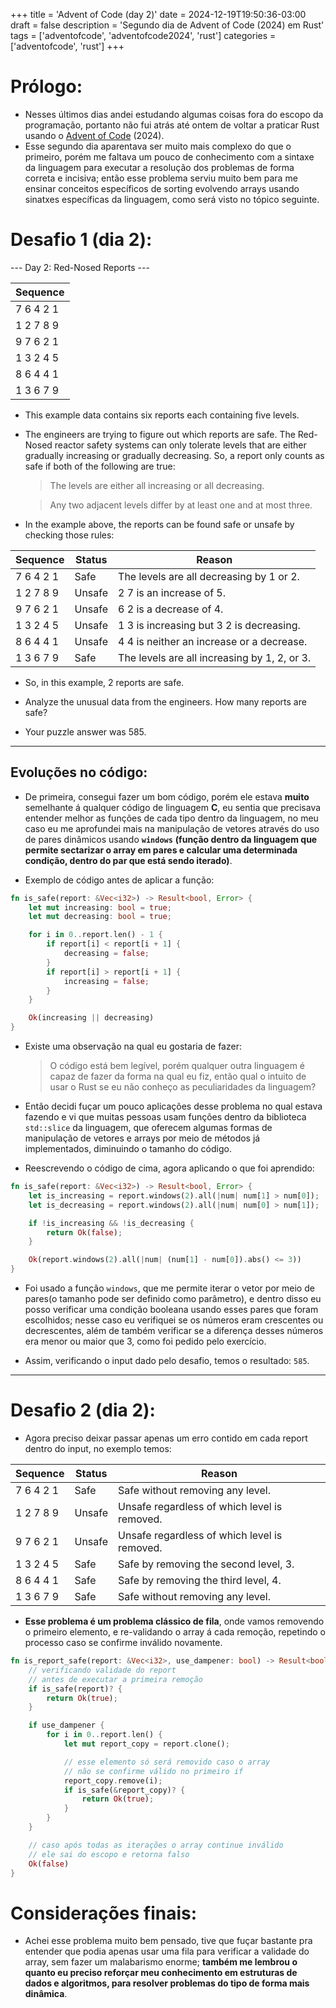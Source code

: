 +++
title = 'Advent of Code (day 2)'
date = 2024-12-19T19:50:36-03:00
draft = false
description = 'Segundo dia de Advent of Code (2024) em Rust'
tags = ['adventofcode', 'adventofcode2024', 'rust']
categories = ['adventofcode', 'rust']
+++

# Prólogo:

- Nesses últimos dias andei estudando algumas coisas fora do escopo da programação, portanto não fui atrás até ontem de voltar a praticar Rust usando o [Advent of Code](https://adventofcode.com/) (2024). 
- Esse segundo dia aparentava ser muito mais complexo do que o primeiro, porém me faltava um pouco de conhecimento com a sintaxe da linguagem para executar a resolução dos problemas de forma correta e incisiva; então esse problema serviu muito bem para me ensinar conceitos específicos de sorting evolvendo arrays usando sinatxes específicas da linguagem, como será visto no tópico seguinte.

# Desafio 1 (dia 2):

--- Day 2: Red-Nosed Reports ---

| Sequence    |
|-------------|
| 7 6 4 2 1   |
| 1 2 7 8 9   |
| 9 7 6 2 1   |
| 1 3 2 4 5   |
| 8 6 4 4 1   |
| 1 3 6 7 9   |

* This example data contains six reports each containing five levels.

* The engineers are trying to figure out which reports are safe. The Red-Nosed reactor safety systems can only tolerate levels that are either gradually increasing or gradually decreasing. So, a report only counts as safe if both of the following are true:

    > The levels are either all increasing or all decreasing.

    > Any two adjacent levels differ by at least one and at most three.

* In the example above, the reports can be found safe or unsafe by checking those rules:

| Sequence    | Status  | Reason                                  |
|-------------|---------|-----------------------------------------|
| 7 6 4 2 1   | Safe    | The levels are all decreasing by 1 or 2.|
| 1 2 7 8 9   | Unsafe  | 2 7 is an increase of 5.                |
| 9 7 6 2 1   | Unsafe  | 6 2 is a decrease of 4.                 |
| 1 3 2 4 5   | Unsafe  | 1 3 is increasing but 3 2 is decreasing.|
| 8 6 4 4 1   | Unsafe  | 4 4 is neither an increase or a decrease.|
| 1 3 6 7 9   | Safe    | The levels are all increasing by 1, 2, or 3.|

* So, in this example, 2 reports are safe.

* Analyze the unusual data from the engineers. How many reports are safe?

- Your puzzle answer was 585.

--------------

## Evoluções no código:

- De primeira, consegui fazer um bom código, porém ele estava **muito** semelhante á qualquer código de linguagem **C**, eu sentia que precisava entender melhor as funções de cada tipo dentro da linguagem, no meu caso eu me aprofundei mais na manipulação de vetores através do uso de pares dinâmicos usando **`windows`** **(função dentro da linguagem que permite sectarizar o array em pares e calcular uma determinada condição, dentro do par que está sendo iterado)**.

* Exemplo de código antes de aplicar a função:
```rust
fn is_safe(report: &Vec<i32>) -> Result<bool, Error> {
    let mut increasing: bool = true;
    let mut decreasing: bool = true;

    for i in 0..report.len() - 1 {
        if report[i] < report[i + 1] {
            decreasing = false;
        }
        if report[i] > report[i + 1] {
            increasing = false; 
        }
    }

    Ok(increasing || decreasing)
}
```

* Existe uma observação na qual eu gostaria de fazer:
    > O código está bem legível, porém qualquer outra linguagem é capaz de fazer da forma na qual eu fiz, então qual o intuito de usar o Rust se eu não conheço as peculiaridades da linguagem?

- Então decidi fuçar um pouco aplicações desse problema no qual estava fazendo e vi que muitas pessoas usam funções dentro da biblioteca `std::slice` da linguagem, que oferecem algumas formas de manipulação de vetores e arrays por meio de métodos já implementados, diminuindo o tamanho do código.

* Reescrevendo o código de cima, agora aplicando o que foi aprendido:
```rust
fn is_safe(report: &Vec<i32>) -> Result<bool, Error> {
    let is_increasing = report.windows(2).all(|num| num[1] > num[0]);
    let is_decreasing = report.windows(2).all(|num| num[0] > num[1]);

    if !is_increasing && !is_decreasing {
        return Ok(false);
    }

    Ok(report.windows(2).all(|num| (num[1] - num[0]).abs() <= 3))
}
```

- Foi usado a função `windows`, que me permite iterar o vetor por meio de pares(o tamanho pode ser definido como parâmetro), e dentro disso eu posso verificar uma condição booleana usando esses pares que foram escolhidos; nesse caso eu verifiquei se os números eram crescentes ou decrescentes, além de também verificar se a diferença desses números era menor ou maior que 3, como foi pedido pelo exercício.

- Assim, verificando o input dado pelo desafio, temos o resultado: `585`.
  
-------------

# Desafio 2 (dia 2):

* Agora preciso deixar passar apenas um erro contido em cada report dentro do input, no exemplo temos:

| Sequence    | Status  | Reason                                                     |
|-------------|---------|------------------------------------------------------------|
| 7 6 4 2 1   | Safe    | Safe without removing any level.                           |
| 1 2 7 8 9   | Unsafe  | Unsafe regardless of which level is removed.               |
| 9 7 6 2 1   | Unsafe  | Unsafe regardless of which level is removed.               |
| 1 3 2 4 5   | Safe    | Safe by removing the second level, 3.                      |
| 8 6 4 4 1   | Safe    | Safe by removing the third level, 4.                       |
| 1 3 6 7 9   | Safe    | Safe without removing any level.                           |

* **Esse problema é um problema clássico de fila**, onde vamos removendo o primeiro elemento, e re-validando o array á cada remoção, repetindo o processo caso se confirme inválido novamente.

```rust
fn is_report_safe(report: &Vec<i32>, use_dampener: bool) -> Result<bool, Error> {
    // verificando validade do report 
    // antes de executar a primeira remoção
    if is_safe(report)? {
        return Ok(true);
    }

    if use_dampener {
        for i in 0..report.len() {
            let mut report_copy = report.clone();

            // esse elemento só será removido caso o array
            // não se confirme válido no primeiro if
            report_copy.remove(i);
            if is_safe(&report_copy)? {
                return Ok(true);
            }
        }
    }

    // caso após todas as iterações o array continue inválido
    // ele sai do escopo e retorna falso
    Ok(false)
}
```

# Considerações finais:

- Achei esse problema muito bem pensado, tive que fuçar bastante pra entender que podia apenas usar uma fila para verificar a validade do array, sem fazer um malabarismo enorme; **também me lembrou o quanto eu preciso reforçar meu conhecimento em estruturas de dados e algoritmos, para resolver problemas do tipo de forma mais dinâmica**.